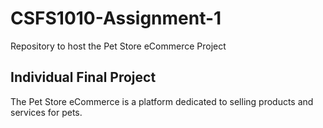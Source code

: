 # CSFS1010-Assignment-1
Repository to host the Pet Store eCommerce Project
## Individual Final Project

The Pet Store eCommerce is a platform dedicated to selling products and services
for pets.